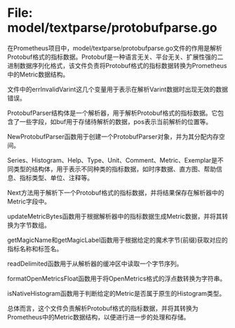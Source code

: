 # File: model/textparse/protobufparse.go

在Prometheus项目中，model/textparse/protobufparse.go文件的作用是解析Protobuf格式的指标数据。Protobuf是一种语言无关、平台无关、扩展性强的二进制数据序列化格式，该文件负责将Protobuf格式的指标数据转换为Prometheus中的Metric数据结构。

文件中的errInvalidVarint这几个变量用于表示在解析Varint数据时出现无效的数据错误。

ProtobufParser结构体是一个解析器，用于解析Protobuf格式的指标数据。它包含了一些字段，如buf用于存储待解析的数据，pos表示当前解析的位置等。

NewProtobufParser函数用于创建一个ProtobufParser对象，并为其分配内存空间。

Series、Histogram、Help、Type、Unit、Comment、Metric、Exemplar是不同类型的结构体，用于表示不同种类的指标数据，如时序数据、直方图、帮助信息、指标类型、单位、注释等。

Next方法用于解析下一个Protobuf格式的指标数据，并将结果保存在解析器中的Metric字段中。

updateMetricBytes函数用于根据解析器中的指标数据生成Metric数据，并将其转换为字节数组。

getMagicName和getMagicLabel函数用于根据给定的魔术字节(前缀)获取对应的指标名称和标签名。

readDelimited函数用于从解析器的缓冲区中读取一个字节序列。

formatOpenMetricsFloat函数用于将OpenMetrics格式的浮点数转换为字符串。

isNativeHistogram函数用于判断给定的Metric是否属于原生的Histogram类型。

总体而言，这个文件负责解析Protobuf格式的指标数据，并将其转换为Prometheus中的Metric数据结构，以便进行进一步的处理和存储。

